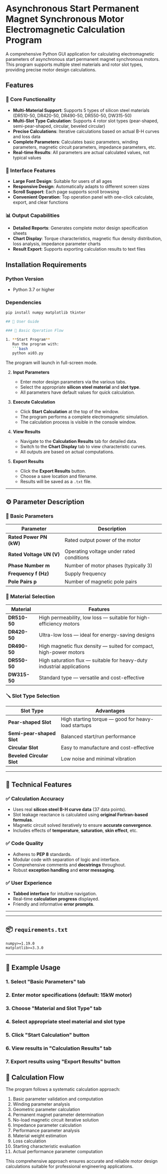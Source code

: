 # Asynchronous Start Permanent Magnet Synchronous Motor Electromagnetic Calculation Program

A comprehensive Python GUI application for calculating electromagnetic parameters of asynchronous start permanent magnet synchronous motors. This program supports multiple steel materials and rotor slot types, providing precise motor design calculations.

## Features

### 🔧 Core Functionality
- **Multi-Material Support**: Supports 5 types of silicon steel materials (DR510-50, DR420-50, DR490-50, DR550-50, DW315-50)
- **Multi-Slot Type Calculation**: Supports 4 rotor slot types (pear-shaped, semi-pear-shaped, circular, beveled circular)
- **Precise Calculations**: Iterative calculations based on actual B-H curves and loss data
- **Complete Parameters**: Calculates basic parameters, winding parameters, magnetic circuit parameters, impedance parameters, etc.
- **Real-time Results**: All parameters are actual calculated values, not typical values

### 🎨 Interface Features
- **Large Font Design**: Suitable for users of all ages
- **Responsive Design**: Automatically adapts to different screen sizes
- **Scroll Support**: Each page supports scroll browsing
- **Convenient Operation**: Top operation panel with one-click calculate, export, and clear functions

### 📊 Output Capabilities
- **Detailed Reports**: Generates complete motor design specification sheets
- **Chart Display**: Torque characteristics, magnetic flux density distribution, loss analysis, impedance parameter charts
- **Result Export**: Supports exporting calculation results to text files

## Installation Requirements

### Python Version
- Python 3.7 or higher

### Dependencies
```bash
pip install numpy matplotlib tkinter

## 🧭 User Guide

### 🔄 Basic Operation Flow

1. **Start Program**  
   Run the program with:
   ```bash
   python ai03.py
   ```
   The program will launch in full-screen mode.

2. **Input Parameters**  
   - Enter motor design parameters via the various tabs.  
   - Select the appropriate **silicon steel material** and **slot type**.  
   - All parameters have default values for quick calculation.

3. **Execute Calculation**  
   - Click **Start Calculation** at the top of the window.  
   - The program performs a complete electromagnetic simulation.  
   - The calculation process is visible in the console window.

4. **View Results**  
   - Navigate to the **Calculation Results** tab for detailed data.  
   - Switch to the **Chart Display** tab to view characteristic curves.  
   - All outputs are based on actual computations.

5. **Export Results**  
   - Click the **Export Results** button.  
   - Choose a save location and filename.  
   - Results will be saved as a `.txt` file.

---

## ⚙️ Parameter Description

### 📌 Basic Parameters

| Parameter             | Description                                      |
|-----------------------|--------------------------------------------------|
| **Rated Power PN (kW)** | Rated output power of the motor                  |
| **Rated Voltage UN (V)** | Operating voltage under rated conditions         |
| **Phase Number m**     | Number of motor phases (typically 3)             |
| **Frequency f (Hz)**   | Supply frequency                                 |
| **Pole Pairs p**       | Number of magnetic pole pairs                    |

### 🧲 Material Selection

| Material     | Features                                                                 |
|--------------|--------------------------------------------------------------------------|
| **DR510-50** | High permeability, low loss — suitable for high-efficiency motors        |
| **DR420-50** | Ultra-low loss — ideal for energy-saving designs                         |
| **DR490-50** | High magnetic flux density — suited for compact, high-power motors       |
| **DR550-50** | High saturation flux — suitable for heavy-duty industrial applications   |
| **DW315-50** | Standard type — versatile and cost-effective                             |

### 🪛 Slot Type Selection

| Slot Type              | Advantages                                                |
|------------------------|-----------------------------------------------------------|
| **Pear-shaped Slot**      | High starting torque — good for heavy-load startups       |
| **Semi-pear-shaped Slot** | Balanced start/run performance                           |
| **Circular Slot**         | Easy to manufacture and cost-effective                   |
| **Beveled Circular Slot** | Low noise and minimal vibration                          |

---

## 🧪 Technical Features

### ✅ Calculation Accuracy

- Uses real **silicon steel B-H curve data** (37 data points).
- Slot leakage reactance is calculated using **original Fortran-based formulas**.
- Magnetic circuit solved iteratively to ensure **accurate convergence**.
- Includes effects of **temperature**, **saturation**, **skin effect**, etc.

### ✅ Code Quality

- Adheres to **PEP 8** standards.
- Modular code with separation of logic and interface.
- Comprehensive comments and **docstrings** throughout.
- Robust **exception handling** and **error messaging**.

### ✅ User Experience

- **Tabbed interface** for intuitive navigation.
- Real-time **calculation progress** displayed.
- Friendly and informative **error prompts**.

---

---

## 📦 `requirements.txt`

```text
numpy>=1.19.0
matplotlib>=3.3.0
```

---

## 🧪 Example Usage


### 1. Select "Basic Parameters" tab
### 2. Enter motor specifications (default: 15kW motor)
### 3. Choose "Material and Slot Type" tab
### 4. Select appropriate steel material and slot type
### 5. Click "Start Calculation" button
### 6. View results in "Calculation Results" tab
### 7. Export results using "Export Results" button




## 🔁 Calculation Flow

The program follows a systematic calculation approach:

1. Basic parameter validation and computation  
2. Winding parameter analysis  
3. Geometric parameter calculation  
4. Permanent magnet parameter determination  
5. No-load magnetic circuit iterative solution  
6. Impedance parameter calculation  
7. Performance parameter analysis  
8. Material weight estimation  
9. Loss calculation  
10. Starting characteristic evaluation  
11. Actual performance parameter computation  

This comprehensive approach ensures accurate and reliable motor design calculations suitable for professional engineering applications.

